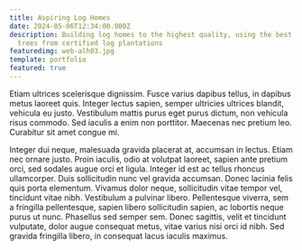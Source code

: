 ```yaml
---
title: Aspiring Log Homes
date: 2024-05-06T12:34:00.000Z
description: Building log homes to the highest quality, using the best quality
  trees from certified log plantations
featuredimg: web-alh03.jpg
template: portfolio
featured: true
---
```

Etiam ultrices scelerisque dignissim. Fusce varius dapibus tellus, in dapibus metus laoreet quis. Integer lectus sapien, semper ultricies ultrices blandit, vehicula eu justo. Vestibulum mattis purus eget purus dictum, non vehicula risus commodo. Sed iaculis a enim non porttitor. Maecenas nec pretium leo. Curabitur sit amet congue mi.

Integer dui neque, malesuada gravida placerat at, accumsan in lectus. Etiam nec ornare justo. Proin iaculis, odio at volutpat laoreet, sapien ante pretium orci, sed sodales augue orci et ligula. Integer id est ac tellus rhoncus ullamcorper. Duis sollicitudin nunc vel gravida accumsan. Donec lacinia felis quis porta elementum. Vivamus dolor neque, sollicitudin vitae tempor vel, tincidunt vitae nibh. Vestibulum a pulvinar libero. Pellentesque viverra, sem a fringilla pellentesque, sapien libero sollicitudin sapien, ac lobortis neque purus ut nunc. Phasellus sed semper sem. Donec sagittis, velit et tincidunt vulputate, dolor augue consequat metus, vitae varius nisi orci id nibh. Sed gravida fringilla libero, in consequat lacus iaculis maximus.
